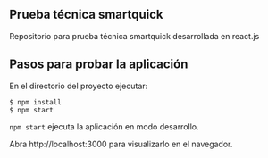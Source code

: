 ## Prueba técnica smartquick
Repositorio para prueba técnica smartquick desarrollada en react.js

## Pasos para probar la aplicación
En el directorio del proyecto ejecutar:
```
$ npm install
$ npm start
```

`npm start` ejecuta la aplicación en modo desarrollo. 

Abra http://localhost:3000 para visualizarlo en el navegador.
